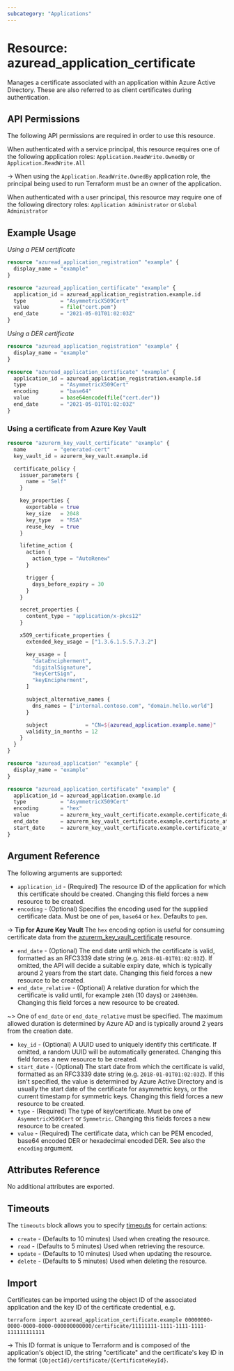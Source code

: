 ```yaml
---
subcategory: "Applications"
---
```


# Resource: azuread_application_certificate

Manages a certificate associated with an application within Azure Active Directory. These are also referred to as client certificates during authentication.

## API Permissions

The following API permissions are required in order to use this resource.

When authenticated with a service principal, this resource requires one of the following application roles: `Application.ReadWrite.OwnedBy` or `Application.ReadWrite.All`

-> When using the `Application.ReadWrite.OwnedBy` application role, the principal being used to run Terraform must be an owner of the application.

When authenticated with a user principal, this resource may require one of the following directory roles: `Application Administrator` or `Global Administrator`

## Example Usage

*Using a PEM certificate*

```terraform
resource "azuread_application_registration" "example" {
  display_name = "example"
}

resource "azuread_application_certificate" "example" {
  application_id = azuread_application_registration.example.id
  type           = "AsymmetricX509Cert"
  value          = file("cert.pem")
  end_date       = "2021-05-01T01:02:03Z"
}
```

*Using a DER certificate*

```terraform
resource "azuread_application_registration" "example" {
  display_name = "example"
}

resource "azuread_application_certificate" "example" {
  application_id = azuread_application_registration.example.id
  type           = "AsymmetricX509Cert"
  encoding       = "base64"
  value          = base64encode(file("cert.der"))
  end_date       = "2021-05-01T01:02:03Z"
}
```

### Using a certificate from Azure Key Vault

```terraform
resource "azurerm_key_vault_certificate" "example" {
  name         = "generated-cert"
  key_vault_id = azurerm_key_vault.example.id

  certificate_policy {
    issuer_parameters {
      name = "Self"
    }

    key_properties {
      exportable = true
      key_size   = 2048
      key_type   = "RSA"
      reuse_key  = true
    }

    lifetime_action {
      action {
        action_type = "AutoRenew"
      }

      trigger {
        days_before_expiry = 30
      }
    }

    secret_properties {
      content_type = "application/x-pkcs12"
    }

    x509_certificate_properties {
      extended_key_usage = ["1.3.6.1.5.5.7.3.2"]

      key_usage = [
        "dataEncipherment",
        "digitalSignature",
        "keyCertSign",
        "keyEncipherment",
      ]

      subject_alternative_names {
        dns_names = ["internal.contoso.com", "domain.hello.world"]
      }

      subject            = "CN=${azuread_application.example.name}"
      validity_in_months = 12
    }
  }
}

resource "azuread_application" "example" {
  display_name = "example"
}

resource "azuread_application_certificate" "example" {
  application_id = azuread_application.example.id
  type           = "AsymmetricX509Cert"
  encoding       = "hex"
  value          = azurerm_key_vault_certificate.example.certificate_data
  end_date       = azurerm_key_vault_certificate.example.certificate_attribute[0].expires
  start_date     = azurerm_key_vault_certificate.example.certificate_attribute[0].not_before
}
```

## Argument Reference

The following arguments are supported:

* `application_id` - (Required) The resource ID of the application for which this certificate should be created. Changing this field forces a new resource to be created.
* `encoding` - (Optional) Specifies the encoding used for the supplied certificate data. Must be one of `pem`, `base64` or `hex`. Defaults to `pem`.

-> **Tip for Azure Key Vault** The `hex` encoding option is useful for consuming certificate data from the [azurerm_key_vault_certificate](https://registry.terraform.io/providers/hashicorp/azurerm/latest/docs/resources/key_vault_certificate) resource.

* `end_date` - (Optional) The end date until which the certificate is valid, formatted as an RFC3339 date string (e.g. `2018-01-01T01:02:03Z`). If omitted, the API will decide a suitable expiry date, which is typically around 2 years from the start date. Changing this field forces a new resource to be created.
* `end_date_relative` - (Optional) A relative duration for which the certificate is valid until, for example `240h` (10 days) or `2400h30m`. Changing this field forces a new resource to be created.

~> One of `end_date` or `end_date_relative` must be specified. The maximum allowed duration is determined by Azure AD and is typically around 2 years from the creation date.

* `key_id` - (Optional) A UUID used to uniquely identify this certificate. If omitted, a random UUID will be automatically generated. Changing this field forces a new resource to be created.
* `start_date` - (Optional) The start date from which the certificate is valid, formatted as an RFC3339 date string (e.g. `2018-01-01T01:02:03Z`). If this isn't specified, the value is determined by Azure Active Directory and is usually the start date of the certificate for asymmetric keys, or the current timestamp for symmetric keys. Changing this field forces a new resource to be created.
* `type` - (Required) The type of key/certificate. Must be one of `AsymmetricX509Cert` or `Symmetric`. Changing this fields forces a new resource to be created.
* `value` - (Required) The certificate data, which can be PEM encoded, base64 encoded DER or hexadecimal encoded DER. See also the `encoding` argument.

## Attributes Reference

No additional attributes are exported.

## Timeouts

The `timeouts` block allows you to specify [timeouts](https://www.terraform.io/language/resources/syntax#operation-timeouts) for certain actions:

* `create` - (Defaults to 10 minutes) Used when creating the resource.
* `read` - (Defaults to 5 minutes) Used when retrieving the resource.
* `update` - (Defaults to 10 minutes) Used when updating the resource.
* `delete` - (Defaults to 5 minutes) Used when deleting the resource.

## Import

Certificates can be imported using the object ID of the associated application and the key ID of the certificate credential, e.g.

```shell
terraform import azuread_application_certificate.example 00000000-0000-0000-0000-000000000000/certificate/11111111-1111-1111-1111-111111111111
```

-> This ID format is unique to Terraform and is composed of the application's object ID, the string "certificate" and the certificate's key ID in the format `{ObjectId}/certificate/{CertificateKeyId}`.
